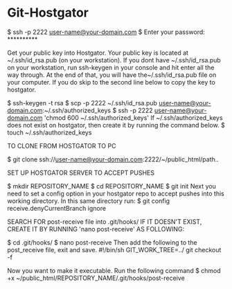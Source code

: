 # Git-Hostgator


$ ssh -p 2222 user-name@your-domain.com
$ Enter your password: **********


Get your public key into Hostgator. Your public key is located at ~/.ssh/id_rsa.pub (on your workstation). If you dont have 
~/.ssh/id_rsa.pub on your workstation, run ssh-keygen in your console and hit enter all the way through. At the end of that, you will 
have the~/.ssh/id_rsa.pub file on your computer. If you do skip to the second line below to copy the key to hostgator.


$ ssh-keygen -t rsa
$ scp -p 2222 ~/.ssh/id_rsa.pub user-name@your-domain.com:~/.ssh/authorized_keys
$ ssh -p 2222 user-name@your-domain.com 'chmod 600 ~/.ssh/authorized_keys'
If ~/.ssh/authorized_keys does not exist on hostgator, then create it by running the command below.
$ touch ~/.ssh/authorized_keys

TO CLONE FROM HOSTGATOR TO PC

$ git clone ssh://user-name@your-domain.com:2222/~/public_html/path..


SET UP HOSTGATOR SERVER TO ACCEPT PUSHES

$ mkdir REPOSITORY_NAME
$ cd REPOSITORY_NAME
$ git init
Next you need to set a config option in your hostgator repo to accept pushes into this working directory. In this same directory run:
$ git config receive.denyCurrentBranch ignore



SEARCH FOR post-receive file into .git/hooks/
IF IT DOESN'T EXIST, CREATE IT BY RUNNING 'nano post-receive' AS FOLLOWING:

$ cd .git/hooks/
$ nano post-receive
Then add the following to the post_receive file, exit and save.
#!/bin/sh
GIT_WORK_TREE=../ git checkout -f

Now you want to make it executable. Run the following command
$ chmod +x ~/public_html/REPOSITORY_NAME/.git/hooks/post-receive



